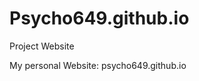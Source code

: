 # Psycho649.github.io
Project Website

My personal Website: <href psycho649.github.io>psycho649.github.io</href>
